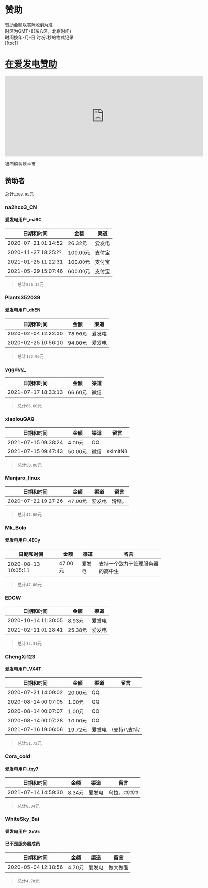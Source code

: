 # 赞助
赞助金额以实际收到为准  
时区为GMT+8(东八区，北京时间)  
时间按年-月-日 时:分:秒的格式记录  
[[toc]]
# [在爱发电赞助](https://afdian.net/@skimit)  
<iframe id="afdian_leaflet_skimit" class="afdian_iframe" src="https://afdian.net/leaflet?slug=skimit" width="640" scrolling="no" height="260" frameborder="0" data-v-079fe678=""></iframe>  
  
[返回服务器主页](../)  

## 赞助者
总计`1308.95`元

### na2hco3_CN
#### 爱发电用户_mJ6C
| 日期和时间 | 金额 | 渠道 |
|---------------------|--------|-----|
| 2020-07-21 01:14:52 | 26.32元 | 爱发电 |
| 2020-11-27 18:25:?? | 100.00元 | 支付宝 |
| 2021-01-25 11:22:31 | 100.00元 | 支付宝 |
| 2021-05-29 15:07:46 | 600.00元 | 支付宝 |
> 总计`826.32`元  

### Plants352039
#### 爱发电用户_dhEN
| 日期和时间 | 金额 | 渠道 |
|---------------------|--------|-----|
| 2020-02-04 12:22:30 | 78.96元 | 爱发电 |
| 2020-02-25 10:56:10 | 94.00元 | 爱发电 |
> 总计`172.96`元  

### yggdyy_
| 日期和时间 | 金额 | 渠道 |
|---------------------|--------|-----|
| 2021-07-17 18:33:13 | 66.60元 | 微信 |
> 总计`66.60`元

### xiaolouQAQ
| 日期和时间 | 金额 | 渠道 | 留言 |
|---------------------|--------|-----|-----|
| 2021-07-15 09:38:24 | 4.00元 | QQ |  |
| 2021-07-15 09:47:43 | 50.00元 | 微信 | skimitNB |
> 总计`50.00`元

### Manjaro_linux
| 日期和时间 | 金额 | 渠道 | 留言 |
|---------------------|--------|-----|-----|
| 2020-07-22 19:27:26 | 47.00元 | 爱发电 | 滑稽。 |
> 总计`47.00`元  

### Mk_Bolo
#### 爱发电用户_4ECy
| 日期和时间 | 金额 | 渠道 | 留言 |
|---------------------|--------|-----|-----|
| 2020-08-13 10:05:11 | 47.00元 | 爱发电 | 支持一个致力于管理服务器的高中生 |
> 总计`47.00`元

### EDGW
| 日期和时间 | 金额 | 渠道 |
|---------------------|-------|-----|
| 2020-10-14 11:30:05 | 8.93元 | 爱发电 |
| 2021-02-11 01:28:41 | 25.38元 | 爱发电 |
> 总计`34.31`元

### ChengXi123
#### 爱发电用户_VX4T
| 日期和时间 | 金额 | 渠道 | 留言 |
|---------------------|--------|-----|-----|
| 2020-07-21 14:09:02 | 20.00元 | QQ |  |
| 2020-08-14 00:07:05 | 1.00元 | QQ |  |
| 2020-08-14 00:07:07 | 1.00元 | QQ |  |
| 2020-08-14 00:07:28 | 10.00元 | QQ |  |
| 2021-07-16 19:06:06 | 19.72元 | 爱发电 | \支持/  \支持/ |
> 总计`51.72`元  

### Cora_cold
#### 爱发电用户_tny7
| 日期和时间 | 金额 | 渠道 | 留言 |
|---------------------|--------|-----|-----|
| 2021-07-14 14:59:30 | 8.34元 | 爱发电 | 乌拉，冲冲冲 |
> 总计`8.34`元

###  WhiteSky_Bai
#### 爱发电用户_3xVk
#### 已不是服务器成员
| 日期和时间 | 金额 | 渠道 | 留言 |
|---------------------|--------|-----|-----|
| 2020-05-04 12:18:56 | 4.70元 | 爱发电 | 做大做强 |
> 总计`4.70`元  